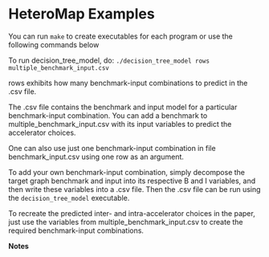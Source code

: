 HeteroMap Examples
==================

You can run ```make``` to create executables for each program or use the following commands below

To run decision_tree_model, do:
  ```./decision_tree_model rows multiple_benchmark_input.csv```

rows exhibits how many benchmark-input combinations to predict in the .csv file.

The .csv file contains the benchmark and input model for a particular benchmark-input combination.
You can add a benchmark to multiple_benchmark_input.csv with its input variables to predict the accelerator choices.

One can also use just one benchmark-input combination in file benchmark_input.csv using one row as an argument.

To add your own benchmark-input combination, simply decompose the target graph benchmark and input into its respective B and I variables, and then write these variables into a .csv file. Then the .csv file can be run using the ```decision_tree_model``` executable.

To recreate the predicted inter- and intra-accelerator choices in the paper, just use the variables from 
multiple_benchmark_input.csv to create the required benchmark-input combinations.

**Notes**
